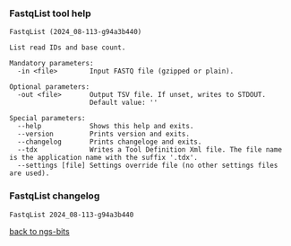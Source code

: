 ### FastqList tool help
	FastqList (2024_08-113-g94a3b440)
	
	List read IDs and base count.
	
	Mandatory parameters:
	  -in <file>        Input FASTQ file (gzipped or plain).
	
	Optional parameters:
	  -out <file>       Output TSV file. If unset, writes to STDOUT.
	                    Default value: ''
	
	Special parameters:
	  --help            Shows this help and exits.
	  --version         Prints version and exits.
	  --changelog       Prints changeloge and exits.
	  --tdx             Writes a Tool Definition Xml file. The file name is the application name with the suffix '.tdx'.
	  --settings [file] Settings override file (no other settings files are used).
	
### FastqList changelog
	FastqList 2024_08-113-g94a3b440
	
[back to ngs-bits](https://github.com/imgag/ngs-bits)